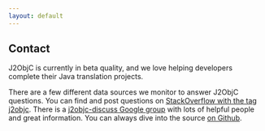 ```yaml
---
layout: default
---
```


## Contact ##
J2ObjC is currently in beta quality, and we love helping developers complete their Java translation projects.

There are a few different data sources we monitor to answer J2ObjC questions.  You can find and post questions on [StackOverflow with the tag j2objc](http://stackoverflow.com/questions/tagged/j2objc).  There is a [j2objc-discuss Google group](https://groups.google.com/d/forum/j2objc-discuss) with lots of helpful people and great information.    You can always dive into the source [on Github](https://github.com/google/j2objc).
